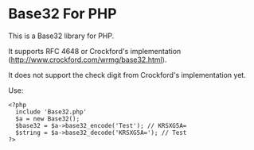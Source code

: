 Base32 For PHP
==============

This is a Base32 library for PHP.

It supports RFC 4648 or Crockford's implementation (http://www.crockford.com/wrmg/base32.html).

It does not support the check digit from Crockford's implementation yet.

Use:

    <?php
      include 'Base32.php'
      $a = new Base32();
      $base32 = $a->base32_encode('Test'); // KRSXG5A=
      $string = $a->base32_decode('KRSXG5A='); // Test
    ?>
